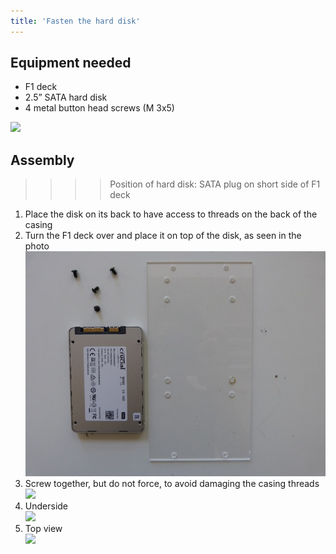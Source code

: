 ```yaml
---
title: 'Fasten the hard disk'
---
```


## Equipment needed

* F1 deck
* 2.5” SATA hard disk
* 4 metal button head screws \(M 3x5\)

![](IMG_5183.JPG)

## Assembly

>>>> Position of hard disk: SATA plug on short side of F1 deck

1. Place the disk on its back to have access to threads on the back of the casing
2. Turn the F1 deck over and place it on top of the disk, as seen in the photo    
    ![](P1090054.jpg)
3. Screw together, but do not force, to avoid damaging the casing threads    
    ![](IMG_5189.JPG)
4. Underside    
    ![](IMG_5190.JPG)
5. Top view    
    ![](IMG_5191.JPG)



